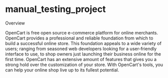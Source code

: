 # manual_testing_project

Overview

OpenCart is free open source e-commerce platform for online merchants. 
OpenCart provides a professional and reliable foundation from which to build a 
successful online store. This foundation appeals to a wide variety of users; 
ranging from seasoned web developers looking for a user-friendly interface to 
use, to shop owners just launching their business online for the first time. 
OpenCart has an extensive amount of features that gives you a strong hold over 
the customization of your store. With OpenCart's tools, you can help your online 
shop live up to its fullest potential.

